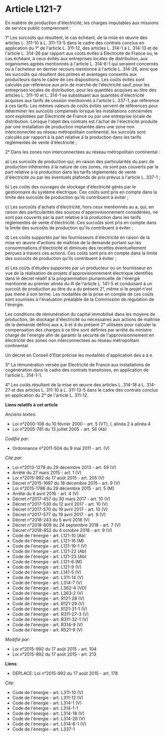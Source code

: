 # Article L121-7

En matière de production d'électricité, les charges imputables aux missions de service public comprennent : 

1° Les surcoûts qui résultent, le cas échéant, de la mise en œuvre des articles L. 311-10 à L. 311-13-5 dans le cadre des
contrats conclus en application du 1° de l'article L. 311-12, des articles L. 314-1 à L. 314-13 et de l'article L. 314-26 par
rapport aux coûts évités à Electricité de France ou, le cas échéant, à ceux évités aux entreprises locales de distribution,
aux organismes agréés mentionnés à l'article L. 314-6-1 qui seraient concernés ou à l'acheteur en dernier recours mentionné à
l'article L. 314-26, ainsi que les surcoûts qui résultent des primes et avantages consentis aux producteurs dans le cadre de
ces dispositions. Les coûts évités sont calculés par référence aux prix de marché de l'électricité sauf, pour les entreprises
locales de distribution, pour les quantités acquises au titre des articles L. 311-10 et L. 314-1 se substituant aux quantités
d'électricité acquises aux tarifs de cession mentionnés à l'article L. 337-1, par référence à ces tarifs. Les mêmes valeurs
de coûts évités servent de références pour déterminer les surcoûts compensés lorsque les installations concernées sont
exploitées par Electricité de France ou par une entreprise locale de distribution. Lorsque l'objet des contrats est l'achat
de l'électricité produite par une installation de production implantée dans une zone non interconnectée au réseau
métropolitain continental, les surcoûts sont calculés par rapport à la part relative à la production dans les tarifs
réglementés de vente d'électricité ; 

2° Dans les zones non interconnectées au réseau métropolitain continental : 

a) Les surcoûts de production qui, en raison des particularités du parc de production inhérentes à la nature de ces zones, ne
sont pas couverts par la part relative à la production dans les tarifs réglementés de vente d'électricité ou par les
éventuels plafonds de prix prévus à l'article L. 337-1 ; 

b) Les coûts des ouvrages de stockage d'électricité gérés par le gestionnaire du système électrique. Ces coûts sont pris en
compte dans la limite des surcoûts de production qu'ils contribuent à éviter ; 

c) Les surcoûts d'achats d'électricité, hors ceux mentionnés au a, qui, en raison des particularités des sources
d'approvisionnement considérées, ne sont pas couverts par la part relative à la production dans les tarifs réglementés de
vente d'électricité. Ces surcoûts sont pris en compte dans la limite des surcoûts de production qu'ils contribuent à
éviter ; 

d) Les coûts supportés par les fournisseurs d'électricité en raison de la mise en œuvre d'actions de maîtrise de la demande
portant sur les consommations d'électricité et diminués des recettes éventuellement perçues à travers ces actions. Ces coûts
sont pris en compte dans la limite des surcoûts de production qu'ils contribuent à éviter ; 

e) Les coûts d'études supportés par un producteur ou un fournisseur en vue de la réalisation de projets d'approvisionnement
électrique identifiés dans le décret relatif à la programmation pluriannuelle de l'énergie mentionné au premier alinéa du III
de l'article L. 141-5 et conduisant à un surcoût de production au titre du a du présent 2°, même si le projet n'est pas mené
à son terme. Les modalités de la prise en compte de ces coûts sont soumises à l'évaluation préalable de la Commission de
régulation de l'énergie. 

Les conditions de rémunération du capital immobilisé dans les moyens de production, de stockage d'électricité ou nécessaires
aux actions de maîtrise de la demande définis aux a, b et d du présent 2° utilisées pour calculer la compensation des charges
à ce titre sont définies par arrêté du ministre chargé de l'énergie afin de garantir la sécurité de l'approvisionnement en
électricité des zones non interconnectées au réseau métropolitain continental. 

Un décret en Conseil d'Etat précise les modalités d'application des a à e. 

3° La rémunération versée par Electricité de France aux installations de cogénération dans le cadre des contrats
transitoires, en application de l'article L. 314-1-1.

4° Les coûts résultant de la mise en œuvre des articles L. 314-18 à L. 314-27 et des articles L. 311-10 à L. 311-13-5 dans le
cadre des contrats conclus en application du 2° de l'article L. 311-12.

**Liens relatifs à cet article**

_Anciens textes_:

  - Loi n°2000-108 du 10 février 2000 - art. 5 (VT), I, alinéa 2 à alinéa 4
  - Loi n°2005-781 du 13 juillet 2005 - art. 56 (Ab)

_Codifié par_:

  - Ordonnance n°2011-504 du 9 mai 2011 - art. (V)

_Cité par_:

  - Loi n°2013-1279 du 29 décembre 2013 - art. 59 (V)
  - Arrêté du 27 mars 2015 - art. 1 (V)
  - Loi n°2015-992 du 17 août 2015 - art. 205 (V)
  - Décret n°2015-1697 du 18 décembre 2015 - art. 9 (V)
  - Loi n°2015-1786 du 29 décembre 2015 - art. 5 (M)
  - Arrêté du 6 avril 2016 - art. 4 (V)
  - Décret n°2017-457 du 30 mars 2017 - art. 10 (V)
  - Décret n°2017-530 du 12 avril 2017 - art. 10 (V)
  - Décret n°2017-570 du 19 avril 2017 - art. 10 (V)
  - Décret n°2017-577 du 19 avril 2017 - art. 9 (V)
  - Décret n°2018-243 du 5 avril 2018 (V)
  - Décret n°2018-809 du 24 septembre 2018 - art. 7 (V)
  - Décret n°2018-852 du 4 octobre 2018 - art. 9 (V)
  - Code de l'énergie - art. L121-10 (Ab)
  - Code de l'énergie - art. L121-16 (M)
  - Code de l'énergie - art. L121-19-1 (V)
  - Code de l'énergie - art. L121-22 (Ab)
  - Code de l'énergie - art. L121-23 (Ab)
  - Code de l'énergie - art. L121-6 (M)
  - Code de l'énergie - art. L121-9 (V)
  - Code de l'énergie - art. L141-5 (V)
  - Code de l'énergie - art. L311-14 (V)
  - Code de l'énergie - art. L314-7 (V)
  - Code de l'énergie - art. L362-4 (VD)
  - Code de l'énergie - art. L363-2 (V)
  - Code de l'énergie - art. R121-28 (V)
  - Code de l'énergie - art. R121-29 (V)
  - Code de l'énergie - art. R121-31-1 (V)
  - Code de l'énergie - art. R311-27-3 (V)
  - Code de l'énergie - art. R311-32-1 (V)
  - Code de l'énergie - art. R314-9 (V)
  - Code de l'énergie - art. R521-9 (V)

_Modifié par_:

  - Loi n°2015-992 du 17 août 2015 - art. 104
  - Loi n°2015-992 du 17 août 2015 - art. 213

**Liens**:

  - DEPLACE: Loi n°2015-992 du 17 août 2015 - art. 178

_Cite_:

  - Code de l'énergie - art. L311-10 (V)
  - Code de l'énergie - art. L311-12 (V)
  - Code de l'énergie - art. L314-1 (V)
  - Code de l'énergie - art. L314-1-1
  - Code de l'énergie - art. L314-18 (V)
  - Code de l'énergie - art. L314-26 (V)
  - Code de l'énergie - art. L314-6-1 (V)
  - Code de l'énergie - art. L337-1

